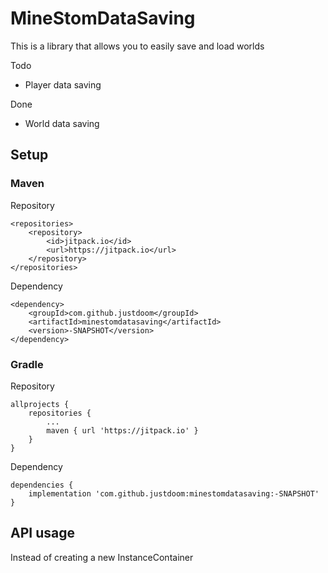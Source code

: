 # MineStomDataSaving

This is a library that allows you to easily save and load worlds

Todo
- Player data saving

Done
- World data saving

## Setup

### Maven

Repository
```
<repositories>
	<repository>
	    <id>jitpack.io</id>
	    <url>https://jitpack.io</url>
	</repository>
</repositories>
```

Dependency
```
<dependency>
	<groupId>com.github.justdoom</groupId>
	<artifactId>minestomdatasaving</artifactId>
    <version>-SNAPSHOT</version>
</dependency>
```

### Gradle

Repository
```
allprojects {
	repositories {
		...
		maven { url 'https://jitpack.io' }
	}
}
```

Dependency
```
dependencies {
    implementation 'com.github.justdoom:minestomdatasaving:-SNAPSHOT'
}
```

## API usage

Instead of creating a new InstanceContainer
```java

```